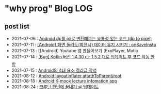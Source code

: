 # "why prog" Blog LOG

## post list
- 2021-07-06 : 	[Android dp를 px로 변환해주는 융통성 있는 코드 (dp to pixel)](https://happywww.tistory.com/101)
- 2021-07-11 :  [[Android] 화면 돌려도(회전시) 데이터 유지 시키기 : onSaveInsta](https://whyprogrammer.tistory.com/602)
- 2021-07-13 : [[Android] Youtube 앱 만들어보기 (ExoPlayer, Motio
- 2021-07-14 : [[Bug] Kotlin 버전 1.4.30 👉 1.5.2 대로 업데이트 후 코드 작동 안함](https://whyprogrammer.tistory.com/604)
- 2021-07-15 : [Android의 4대 요소 정리글 작성](https://whyprogrammer.tistory.com/605)
- 2021-08-12 : [Android layoutInflater attathToParent/root](https://whyprogrammer.tistory.com/624)
- 2021-08-18 : [Android K-mook lecture infomation app](https://whyprogrammer.tistory.com/626)
- 2021-08-24 : [코루틴 한번에 끝내기 글 업데이트](https://whyprogrammer.tistory.com/596)